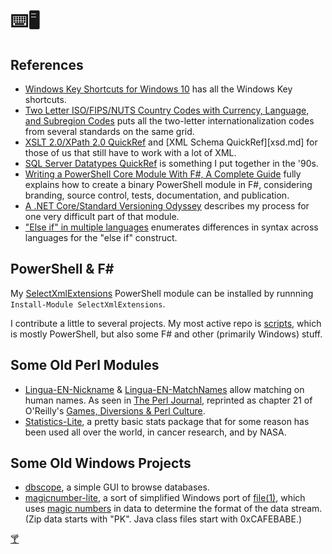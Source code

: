 ⌨️🖥️
====

References
----------

- [Windows Key Shortcuts for Windows 10](windowskey.md) has all the Windows Key shortcuts.
- [Two Letter ISO/FIPS/NUTS Country Codes with Currency, Language, and Subregion Codes](countries.html) puts all the
  two-letter internationalization codes from several standards on the same grid.
- [XSLT 2.0/XPath 2.0 QuickRef](xslt2.md) and [XML Schema QuickRef][xsd.md] for those of us that still have to work with
  a lot of XML.
- [SQL Server Datatypes QuickRef](mssqldatatypes.html) is something I put together in the '90s.
- [Writing a PowerShell Core Module With F#, A Complete Guide](fspsmodule.md) fully explains how to create a binary
  PowerShell module in F#, considering branding, source control, tests, documentation, and publication.
- [A .NET Core/Standard Versioning Odyssey](version-odyssey.md) describes my process for one very difficult part of that module.
- ["Else if" in multiple languages](else.md) enumerates differences in syntax across languages for the "else if" construct.

PowerShell & F#
---------------

My [SelectXmlExtensions][] PowerShell module can be installed by runnning `Install-Module SelectXmlExtensions`.

I contribute a little to several projects.
My most active repo is [scripts](https://github.com/brianary/scripts), which is mostly PowerShell, but also some F# and other
(primarily Windows) stuff.

[SelectXmlExtensions]: https://powershellgallery.com/packages/SelectXmlExtensions/ "PowerShell cmdlets that Select-Xml can compose into pipelines"

Some Old Perl Modules
---------------------

- [Lingua-EN-Nickname](https://github.com/brianary/Lingua-EN-Nickname)
& [Lingua-EN-MatchNames](https://github.com/brianary/Lingua-EN-MatchNames) allow matching on human names.
As seen in [The Perl Journal](http://www.foo.be/docs/tpj/issues/vol5_3/tpj0503-0009.html), reprinted as
chapter 21 of O'Reilly's [Games, Diversions & Perl Culture](http://shop.oreilly.com/product/9780596003128.do).
- [Statistics-Lite](https://github.com/brianary/Statistics-Lite), a pretty basic stats package that for some
reason has been used all over the world, in cancer research, and by NASA.

Some Old Windows Projects
-------------------------

- [dbscope](https://github.com/brianary/dbscope), a simple GUI to browse databases.
- [magicnumber-lite](https://github.com/brianary/magicnumber-lite), a sort of simplified Windows port of
  [file(1)](http://linux.die.net/man/1/file), which uses
  [magic numbers](http://en.wikipedia.org/wiki/List_of_file_signatures) in data to determine the format of the data stream.
  (Zip data starts with "PK". Java class files start with 0xCAFEBABE.)

[🍸](Friday.ics)
